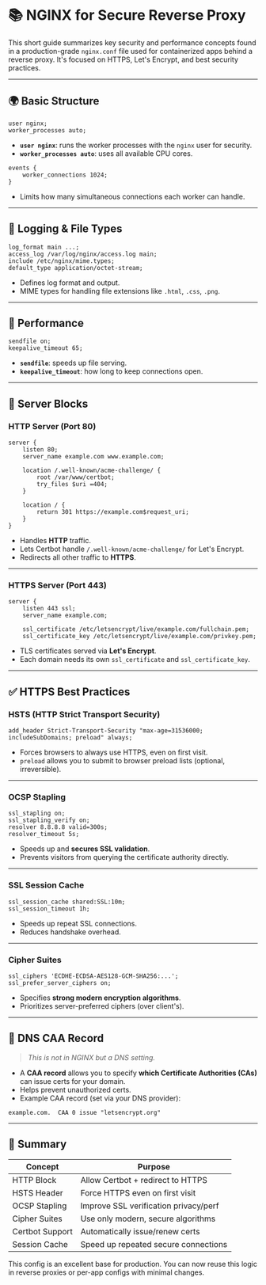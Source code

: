 # 📚 NGINX for Secure Reverse Proxy

This short guide summarizes key security and performance concepts found in a production-grade `nginx.conf` file used for containerized apps behind a reverse proxy. It's focused on HTTPS, Let's Encrypt, and best security practices.

---

## 🌍 Basic Structure

```nginx
user nginx;
worker_processes auto;
```

- **`user nginx`**: runs the worker processes with the `nginx` user for security.
- **`worker_processes auto`**: uses all available CPU cores.

```nginx
events {
    worker_connections 1024;
}
```

- Limits how many simultaneous connections each worker can handle.

---

## 📄 Logging & File Types

```nginx
log_format main ...;
access_log /var/log/nginx/access.log main;
include /etc/nginx/mime.types;
default_type application/octet-stream;
```

- Defines log format and output.
- MIME types for handling file extensions like `.html`, `.css`, `.png`.

---

## 🚀 Performance

```nginx
sendfile on;
keepalive_timeout 65;
```

- **`sendfile`**: speeds up file serving.
- **`keepalive_timeout`**: how long to keep connections open.

---

## 🔐 Server Blocks

### HTTP Server (Port 80)

```nginx
server {
    listen 80;
    server_name example.com www.example.com;

    location /.well-known/acme-challenge/ {
        root /var/www/certbot;
        try_files $uri =404;
    }

    location / {
        return 301 https://example.com$request_uri;
    }
}
```

- Handles **HTTP** traffic.
- Lets Certbot handle `/.well-known/acme-challenge/` for Let's Encrypt.
- Redirects all other traffic to **HTTPS**.

---

### HTTPS Server (Port 443)

```nginx
server {
    listen 443 ssl;
    server_name example.com;

    ssl_certificate /etc/letsencrypt/live/example.com/fullchain.pem;
    ssl_certificate_key /etc/letsencrypt/live/example.com/privkey.pem;
```

- TLS certificates served via **Let's Encrypt**.
- Each domain needs its own `ssl_certificate` and `ssl_certificate_key`.

---

## ✅ HTTPS Best Practices

### HSTS (HTTP Strict Transport Security)

```nginx
add_header Strict-Transport-Security "max-age=31536000; includeSubDomains; preload" always;
```

- Forces browsers to always use HTTPS, even on first visit.
- `preload` allows you to submit to browser preload lists (optional, irreversible).

---

### OCSP Stapling

```nginx
ssl_stapling on;
ssl_stapling_verify on;
resolver 8.8.8.8 valid=300s;
resolver_timeout 5s;
```

- Speeds up and **secures SSL validation**.
- Prevents visitors from querying the certificate authority directly.

---

### SSL Session Cache

```nginx
ssl_session_cache shared:SSL:10m;
ssl_session_timeout 1h;
```

- Speeds up repeat SSL connections.
- Reduces handshake overhead.

---

### Cipher Suites

```nginx
ssl_ciphers 'ECDHE-ECDSA-AES128-GCM-SHA256:...';
ssl_prefer_server_ciphers on;
```

- Specifies **strong modern encryption algorithms**.
- Prioritizes server-preferred ciphers (over client's).

---

## 🔁 DNS CAA Record

> _This is not in NGINX but a DNS setting._

- A **CAA record** allows you to specify **which Certificate Authorities (CAs)** can issue certs for your domain.
- Helps prevent unauthorized certs.
- Example CAA record (set via your DNS provider):

```
example.com.  CAA 0 issue "letsencrypt.org"
```

---

## 🧠 Summary

| Concept         | Purpose                                    |
|-----------------|--------------------------------------------|
| HTTP Block      | Allow Certbot + redirect to HTTPS          |
| HSTS Header     | Force HTTPS even on first visit            |
| OCSP Stapling   | Improve SSL verification privacy/perf      |
| Cipher Suites   | Use only modern, secure algorithms         |
| Certbot Support | Automatically issue/renew certs            |
| Session Cache   | Speed up repeated secure connections       |

This config is an excellent base for production. You can now reuse this logic in reverse proxies or per-app configs with minimal changes.
